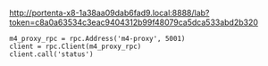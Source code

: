 http://portenta-x8-1a38aa09dab6fad9.local:8888/lab?token=c8a0a63534c3eac9404312b99f48079ca5dca533abd2b320

```
m4_proxy_rpc = rpc.Address('m4-proxy', 5001)
client = rpc.Client(m4_proxy_rpc)
client.call('status')
```

